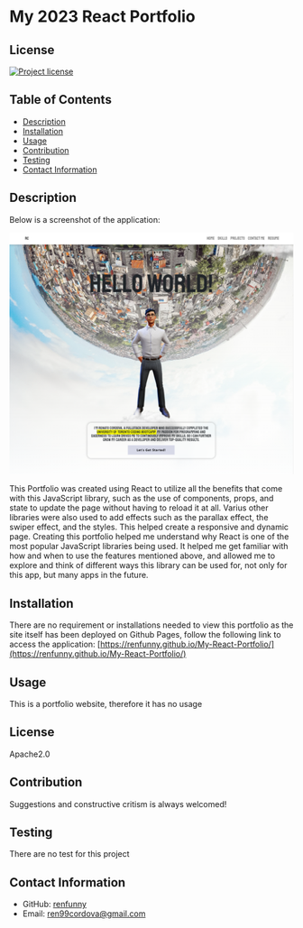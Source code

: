 # My 2023 React Portfolio

## License

[![Project license](https://img.shields.io/badge/license-Apache2.0-green)](https://opensource.org/licenses/Apache-2.0)

## Table of Contents

- [Description](#description)
- [Installation](#installation)
- [Usage](#usage)
- [Contribution](#contribution)
- [Testing](#testing)
- [Contact Information](#contact-information)

## Description

Below is a screenshot of the application:

![main menu of portfolio website](/src/Images/Screenshot%202023-04-12%20130623.png)

This Portfolio was created using React to utilize all the benefits that come with this JavaScript library, such as the use of components, props, and state to update the page without having to reload it at all. Varius other libraries were also used to add effects such as the parallax effect, the swiper effect, and the styles. This helped create a responsive and dynamic page. Creating this portfolio helped me understand why React is one of the most popular JavaScript libraries being used. It helped me get familiar with how and when to use the features mentioned above, and allowed me to explore and think of different ways this library can be used for, not only for this app, but many apps in the future.

## Installation

There are no requirement or installations needed to view this portfolio as the site itself has been deployed on Github Pages, follow the following link to access the application: [https://renfunny.github.io/My-React-Portfolio/](https://renfunny.github.io/My-React-Portfolio/)

## Usage

This is a portfolio website, therefore it has no usage

## License

Apache2.0

## Contribution

Suggestions and constructive critism is always welcomed!

## Testing

There are no test for this project

## Contact Information

- GitHub: [renfunny](https://github.com/renfunny)
- Email: [ren99cordova@gmail.com](mailto:ren99cordova@gmail.com)

